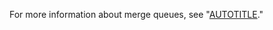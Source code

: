 
For more information about merge queues, see "[AUTOTITLE](/repositories/configuring-branches-and-merges-in-your-repository/configuring-pull-request-merges/managing-a-merge-queue)."
